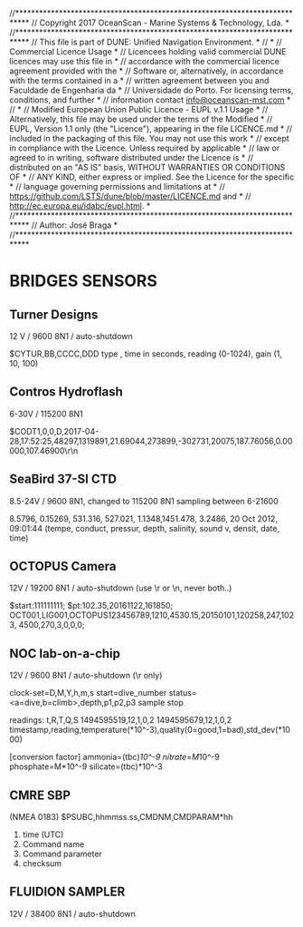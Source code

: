 //***************************************************************************
// Copyright 2017 OceanScan - Marine Systems & Technology, Lda.             *
//***************************************************************************
// This file is part of DUNE: Unified Navigation Environment.               *
//                                                                          *
// Commercial Licence Usage                                                 *
// Licencees holding valid commercial DUNE licences may use this file in    *
// accordance with the commercial licence agreement provided with the       *
// Software or, alternatively, in accordance with the terms contained in a  *
// written agreement between you and Faculdade de Engenharia da             *
// Universidade do Porto. For licensing terms, conditions, and further      *
// information contact info@oceanscan-mst.com                               *
//                                                                          *
// Modified European Union Public Licence - EUPL v.1.1 Usage                *
// Alternatively, this file may be used under the terms of the Modified     *
// EUPL, Version 1.1 only (the "Licence"), appearing in the file LICENCE.md *
// included in the packaging of this file. You may not use this work        *
// except in compliance with the Licence. Unless required by applicable     *
// law or agreed to in writing, software distributed under the Licence is   *
// distributed on an "AS IS" basis, WITHOUT WARRANTIES OR CONDITIONS OF     *
// ANY KIND, either express or implied. See the Licence for the specific    *
// language governing permissions and limitations at                        *
// https://github.com/LSTS/dune/blob/master/LICENCE.md and                  *
// http://ec.europa.eu/idabc/eupl.html.                                     *
//***************************************************************************
// Author: José Braga                                                       *
//***************************************************************************

BRIDGES SENSORS
===============

Turner Designs
--------------
12 V / 9600 8N1 / auto-shutdown

 $CYTUR,BB,CCCC,DDD
  type , time in seconds, reading (0-1024), gain (1, 10, 100) 



Contros Hydroflash
------------------
6-30V / 115200 8N1

 $CODT1,0,0,D,2017-04-28,17:52:25,48297,1319891,21.69044,273899,-302731,20075,187.76056,0.00000,107.46900\r\n



SeaBird 37-SI CTD
-----------------
8.5-24V / 9600 8N1, changed to 115200 8N1
sampling between 6-21600

  8.5796, 0.15269, 531.316, 527.021, 1.1348,1451.478, 3.2486, 20 Oct 2012, 09:01:44
  (tempe, conduct, pressur, depth, salinity, sound v, densit, date, time)



OCTOPUS Camera
--------------
12V / 19200 8N1 / auto-shutdown
(use \r or \n, never both..)

 $start:111111111;
 $pt:102.35,20161122,161850;
 OCT001,LIG001,OCTOPUS123456789,1210,4530.15,20150101,120258,247,1023, 4500,270,3,0,0,0;



NOC lab-on-a-chip
-----------------
12V / 9600 8N1 / auto-shutdown
(\r only)

 clock-set=D,M,Y,h,m,s
 start=dive_number
 status=<a=dive,b=climb>,depth,p1,p2,p3
 sample
 stop

readings:
 t,R,T,Q,S
 1494595519,12,1,0,2
 1494595679,12,1,0,2
 timestamp,reading,temperature(*10^-3),quality(0=good,1=bad),std_dev(*1000)

[conversion factor]
ammonia=(tbc)*10^-9
nitrate=M*10^-9
phosphate=M*10^-9
silicate=(tbc)*10^-3

CMRE SBP
--------

(NMEA 0183)
$PSUBC,hhmmss.ss,CMDNM,CMDPARAM*hh
 1) time (UTC)
 2) Command name
 3) Command parameter
 4) checksum


FLUIDION SAMPLER
----------------

12V / 38400 8N1 / auto-shutdown


